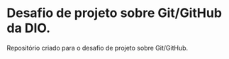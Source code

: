 # Desafio de projeto sobre  Git/GitHub da DIO.
Repositório criado para o desafio de projeto sobre Git/GitHub.
